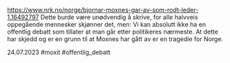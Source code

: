 https://www.nrk.no/norge/bjornar-moxnes-gar-av-som-rodt-leder-1.16492797
Dette burde være unødvendig å skrive, for alle halvveis oppegående mennesker skjønner det, men: Vi kan absolutt ikke ha en offentlig debatt som tillater at man går etter politikeres nærmeste. At dette har skjedd og er en grunn til at Moxnes har gått av er en tragedie for Norge.

24.07.2023
#moxit #offentlig_debatt
